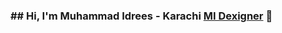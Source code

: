 ### ## Hi, I'm Muhammad Idrees - Karachi [MI Dexigner][website] 👋

[website]: https://jangoebel.com
[blog]: https://productioncoder.com
[twitter]: https://twitter.com/productioncoder
[youtube]: https://youtube.com/channel/UCFOmyIxUSbCqTLWoa4IODxw
[linkedin]: https://www.linkedin.com/in/jan-goebel-15113b90
[stackoverflow]: https://stackoverflow.com/users/2328833/productioncoder
<!--
**mi-dexigner/mi-dexigner** is a ✨ _special_ ✨ repository because its `README.md` (this file) appears on your GitHub profile.

Here are some ideas to get you started:

- 🔭 I’m currently working on ...
- 🌱 I’m currently learning ...
- 👯 I’m looking to collaborate on ...
- 🤔 I’m looking for help with ...
- 💬 Ask me about ...
- 📫 How to reach me: ...
- 😄 Pronouns: ...
- ⚡ Fun fact: ...
-->

